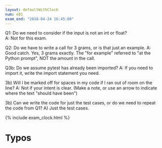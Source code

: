 ```yaml
---
layout: defaultWithClock
num: e01
exam_end: "2018-04-24 16:45:00"
---
```

Q1: Do we need to consider if the input is not an int or float?  
A: Not for this exam.

Q2: Do we have to write a call for 3 grams, or is that just an example.
A: Good catch.  Yes, 3 grams exactly.  The "for example" referred to "at the Python prompt", NOT the amount in the call.

Q3b: Do we assume pytest has already been imported?  A: If you need to import it, write the import statement you need.

3b) Will I be marked off for spaces in my code if I ran out of room on the line? A: Not if your intent is clear.  (Make a note, or use an arrow to indicate where the text "should have been")

3b) Can we write the code for just the test cases, or do we need to repeat the code from Q1? A) Just the test cases.

{% include exam_clock.html %}

# Typos

<div style="display:none; clear:both;">
http://ucsb-cs8-s18.github.io/exam/e01/typos/
</div>
